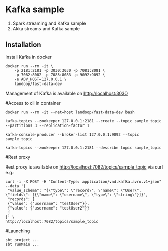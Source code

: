 # Kafka sample
1. Spark streaming and Kafka sample
2. Akka streams and Kafka sample 

## Installation
Install Kafka in docker

    docker run --rm -it \
	    -p 2181:2181 -p 3030:3030 -p 7081:8081 \
	    -p 7082:8082 -p 7083:8083 -p 9092:9092 \
	    -e ADV_HOST=127.0.0.1 \
	    landoop/fast-data-dev

Management of Kafka is available on <http://localhost:3030>

#Access to cli in container
    
    docker run --rm -it --net=host landoop/fast-data-dev bash
    
    kafka-topics --zookeeper 127.0.0.1:2181 --create --topic sample_topic --partitions 3 --replication-factor 1
    
    kafka-console-producer --broker-list 127.0.0.1:9092 --topic sample_topic
    
    kafka-topics --zookeeper 127.0.0.1:2181 --describe topic sample_topic

#Rest proxy

Rest proxy is available on <http://localhost:7082/topics/sample_topic> via curl e.g.:

    curl -i -X POST -H "Content-Type: application/vnd.kafka.avro.v1+json" --data '{
     "value_schema": "{\"type\": \"record\", \"name\": \"User\", \"fields\": [{\"name\": \"username\", \"type\": \"string\"}]}",
     "records": [
     {"value": {"username": "testUser"}},
     {"value": {"username": "testUser2"}}
     ]
    }' \
    http://localhost:7082/topics/sample_topic

#Launching 

    sbt project ...
    sbt runMain ...